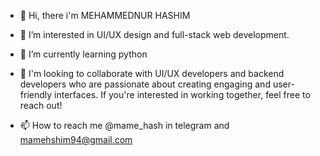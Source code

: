 - 👋 Hi, there i'm MEHAMMEDNUR HASHIM
- 👀 I’m interested in UI/UX design and full-stack web development.
- 🌱 I’m currently learning python
- 💞️ I'm looking to collaborate with UI/UX developers and backend developers
   who are passionate about creating engaging and user-friendly interfaces. If you're interested in working together, feel free to reach out!


- 📫 How to reach me @mame_hash in telegram and mamehshim94@gmail.com


<!---
Mamehashim/Mamehashim is a ✨ special ✨ repository because its `README.md` (this file) appears on your GitHub profile.
You can click the Preview link to take a look at your changes.
--->
